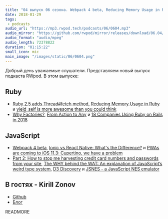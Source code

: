 ```yaml
---
title: "04 выпуск 06 сезона. Webpack 4 beta, Reducing Memory Usage in Ruby, Ionic vs React Native, D3 Discovery, JSNES и прочее"
date: 2018-01-29
tags:
 - podcasts
audio_url: "https://mp3.rwpod.tech/podcasts/06/0604.mp3"
audio_mirror: "https://github.com/rwpod/mirror/releases/download/06.04/0604.mp3"
audio_format: "audio/mpeg"
audio_length: 72378822
duration: "01:15:22"
small_icon: mic
main_image: "/images/static/06/0604.png"
---
```


Добрый день уважаемые слушатели. Представляем новый выпуск подкаста RWpod. В этом выпуске:

## Ruby

 - [Ruby 2.5 adds Thread#fetch method](https://medium.com/@atul9/ruby-2-5-adds-thread-fetch-method-416dc56b5366), [Reducing Memory Usage in Ruby](https://tenderlovemaking.com/2018/01/23/reducing-memory-usage-in-ruby.html) и [yield_self is more awesome than you could think](http://zverok.github.io/blog/2018-01-24-yield_self.html)
 - [Why Factories?](https://robots.thoughtbot.com/why-factories), [From Action to Any](https://medium.com/@leshchuk/from-action-to-any-1e8d863dd4cf) и [18 Companies Using Ruby on Rails in 2018](https://blog.planetargon.com/entries/18-companies-using-ruby-on-rails-in-2018)

## JavaScript

 - [Webpack 4 beta](https://medium.com/webpack/webpack-4-beta-try-it-today-6b1d27d7d7e2), [Ionic vs React Native: What's the Difference?](https://applikeysolutions.com/blog/ionic-vs-react-native-what-s-the-difference) и [PWAs are coming to iOS 11.3: Cupertino, we have a problem](https://medium.com/@firt/pwas-are-coming-to-ios-11-3-cupertino-we-have-a-problem-2ff49fd7d6ea)
 - [Part 2: How to stop me harvesting credit card numbers and passwords from your site](https://hackernoon.com/part-2-how-to-stop-me-harvesting-credit-card-numbers-and-passwords-from-your-site-844f739659b9), [The WHY behind the WAT: An explanation of JavaScript’s weird type system](https://medium.com/dailyjs/the-why-behind-the-wat-an-explanation-of-javascripts-weird-type-system-83b92879a8db), [D3 Discovery](https://d3-discovery.net/) и [JSNES - a JavaScript NES emulator](https://github.com/bfirsh/jsnes)

## В гостях - Kirill Zonov

 - [Github](https://github.com/graffzon)
 - [Блог](http://zonov.me/)

READMORE
